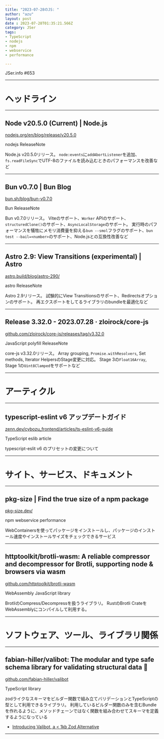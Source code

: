 ```yaml
---
title: "2023-07-28のJS: "
author: "azu"
layout: post
date : 2023-07-28T01:35:21.566Z
category: JSer
tags:
- TypeScript
- nodejs
- npm
- webservice
- performance

---
```


JSer.info #653

----

<h1 class="site-genre">ヘッドライン</h1>

----

## Node v20.5.0 (Current) | Node.js
[nodejs.org/en/blog/release/v20.5.0](https://nodejs.org/en/blog/release/v20.5.0 "Node v20.5.0 (Current) | Node.js")
<p class="jser-tags jser-tag-icon"><span class="jser-tag">nodejs</span> <span class="jser-tag">ReleaseNote</span></p>

Node.js v20.5.0リリース。
`node:events`に`addAbortListener`を追加、`fs.readFileSync`でUTF-8のファイルを読み込むときのパフォーマンスを改善など


----

## Bun v0.7.0 | Bun Blog
[bun.sh/blog/bun-v0.7.0](https://bun.sh/blog/bun-v0.7.0 "Bun v0.7.0 | Bun Blog")
<p class="jser-tags jser-tag-icon"><span class="jser-tag">Bun</span> <span class="jser-tag">ReleaseNote</span></p>

Bun v0.7.0リリース。
Viteのサポート、`Worker` APIのサポート、`structuredClone()`のサポート、`AsyncLocalStorage`のサポート。
実行時のパフォーマンスを犠牲にメモリ消費量を抑える`bun --smol`フラグのサポート、`bun test --bail=<number>`のサポート、Node.jsとの互換性改善など


----

## Astro 2.9: View Transitions (experimental) | Astro
[astro.build/blog/astro-290/](https://astro.build/blog/astro-290/ "Astro 2.9: View Transitions (experimental) | Astro")
<p class="jser-tags jser-tag-icon"><span class="jser-tag">astro</span> <span class="jser-tag">ReleaseNote</span></p>

Astro 2.9リリース。
試験的にView Transitionsのサポート、Redirectsオプションのサポート。
再エクスポートをしてるライブラリのbundleを最適化など


----

## Release 3.32.0 - 2023.07.28 · zloirock/core-js
[github.com/zloirock/core-js/releases/tag/v3.32.0](https://github.com/zloirock/core-js/releases/tag/v3.32.0 "Release 3.32.0 - 2023.07.28 · zloirock/core-js")
<p class="jser-tags jser-tag-icon"><span class="jser-tag">JavaScript</span> <span class="jser-tag">polyfill</span> <span class="jser-tag">ReleaseNote</span></p>

core-js v3.32.0リリース。
Array grouping, `Promise.withResolvers`, Set methods, Iterator HelpersのStage変更に対応。
Stage 3の`Float16Array`, Stage 1の`Uint8Clamped`をサポートなど


----
<h1 class="site-genre">アーティクル</h1>

----

## typescript-eslint v6 アップデートガイド
[zenn.dev/cybozu\_frontend/articles/ts-eslint-v6-guide](https://zenn.dev/cybozu_frontend/articles/ts-eslint-v6-guide "typescript-eslint v6 アップデートガイド")
<p class="jser-tags jser-tag-icon"><span class="jser-tag">TypeScript</span> <span class="jser-tag">eslib</span> <span class="jser-tag">article</span></p>

typescript-eslit v6 のプリセットの変更について


----
<h1 class="site-genre">サイト、サービス、ドキュメント</h1>

----

## pkg-size | Find the true size of a npm package
[pkg-size.dev/](https://pkg-size.dev/ "pkg-size | Find the true size of a npm package")
<p class="jser-tags jser-tag-icon"><span class="jser-tag">npm</span> <span class="jser-tag">webservice</span> <span class="jser-tag">performance</span></p>

WebContainersを使ってパッケージをインストールし、パッケージのインストール速度やインストールサイズをチェックできるサービス


----

## httptoolkit/brotli-wasm: A reliable compressor and decompressor for Brotli, supporting node &amp; browsers via wasm
[github.com/httptoolkit/brotli-wasm](https://github.com/httptoolkit/brotli-wasm "httptoolkit/brotli-wasm: A reliable compressor and decompressor for Brotli, supporting node &amp; browsers via wasm")
<p class="jser-tags jser-tag-icon"><span class="jser-tag">WebAssembly</span> <span class="jser-tag">JavaScript</span> <span class="jser-tag">library</span></p>

BrotliのCompress/Decompressを扱うライブラリ。
RustのBrotli CrateをWebAssemblyにコンパイルして利用する。


----
<h1 class="site-genre">ソフトウェア、ツール、ライブラリ関係</h1>

----

## fabian-hiller/valibot: The modular and type safe schema library for validating structural data 🤖
[github.com/fabian-hiller/valibot](https://github.com/fabian-hiller/valibot "fabian-hiller/valibot: The modular and type safe schema library for validating structural data 🤖")
<p class="jser-tags jser-tag-icon"><span class="jser-tag">TypeScript</span> <span class="jser-tag">library</span></p>

zodライクなスキーマをビルダー関数で組み立てバリデーションとTypeScriptの型として利用できるライブラリ。
利用しているビルダー関数のみを含むBundleを作れるように、メソッドチェーンではなく関数を組み合わせてスキーマを定義するようになっている

- [Introducing Valibot, a &lt; 1kb Zod Alternative](https://www.builder.io/blog/introducing-valibot "Introducing Valibot, a &amp;lt; 1kb Zod Alternative")

----
